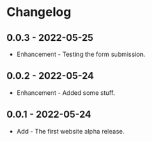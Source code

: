 # Changelog

## 0.0.3 - 2022-05-25

* Enhancement - Testing the form submission.

## 0.0.2 - 2022-05-24

* Enhancement - Added some stuff.

## 0.0.1 - 2022-05-24

* Add - The first website alpha release.
